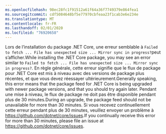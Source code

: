 ```yaml
---
ms.openlocfilehash: 98ec28fc1f91512a61f64a36f7749379e864fea1
ms.sourcegitcommit: cdf5084648bf5e77970cbfeaa23f1cab3e6e234e
ms.translationtype: MT
ms.contentlocale: fr-FR
ms.lasthandoff: 02/01/2020
ms.locfileid: "76920658"
---
```


<span data-ttu-id="8ba44-101">Lors de l’installation du package .NET Core, une erreur semblable à `Failed to fetch ... File has unexpected size ... Mirror sync in progress?`peut s’afficher.</span><span class="sxs-lookup"><span data-stu-id="8ba44-101">While installing the .NET Core package, you may see an error similar to `Failed to fetch ... File has unexpected size ... Mirror sync in progress?`.</span></span> <span data-ttu-id="8ba44-102">En règle générale, cette erreur signifie que le flux de package pour .NET Core est mis à niveau avec des versions de package plus récentes, et que vous devez réessayer ultérieurement.</span><span class="sxs-lookup"><span data-stu-id="8ba44-102">Generally speaking, this error means that the package feed for .NET Core is being upgraded with newer package versions, and that you should try again later.</span></span> <span data-ttu-id="8ba44-103">Pendant une mise à niveau, le flux de package ne doit pas être disponible pendant plus de 30 minutes.</span><span class="sxs-lookup"><span data-stu-id="8ba44-103">During an upgrade, the package feed should not be unavailable for more than 30 minutes.</span></span> <span data-ttu-id="8ba44-104">Si vous recevez continuellement cette erreur pendant plus de 30 minutes, veuillez envoyer un problème à <https://github.com/dotnet/core/issues>.</span><span class="sxs-lookup"><span data-stu-id="8ba44-104">If you continually receive this error for more than 30 minutes, please file an issue at <https://github.com/dotnet/core/issues>.</span></span>
